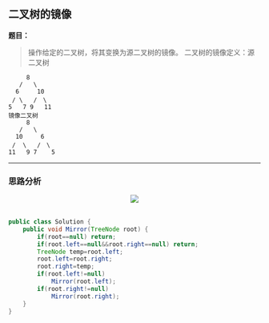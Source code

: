 ## 二叉树的镜像

**题目：**
>操作给定的二叉树，将其变换为源二叉树的镜像。
二叉树的镜像定义：源二叉树
```
     8
   /   \
  6     10
 / \   /　\
5   7 9   11
镜像二叉树
     8
   /   \
  10     6
 /  \   /　\
11   9 7    5
```
		
---

### 思路分析

<div align="center"> <img src="https://raw.githubusercontent.com/LyricYang/Internet-Recruiting-Algorithm-Problems/master/JianZhiOffer/Code/pic/Q1017P1.png"/> </div><br>

```java
public class Solution {
    public void Mirror(TreeNode root) {
        if(root==null) return;
        if(root.left==null&&root.right==null) return;
        TreeNode temp=root.left;
        root.left=root.right;
        root.right=temp;
        if(root.left!=null)
            Mirror(root.left);
        if(root.right!=null)
            Mirror(root.right);
    }
}
```














